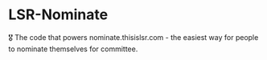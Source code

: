# LSR-Nominate
🎖 The code that powers nominate.thisislsr.com - the easiest way for people to nominate themselves for committee.
